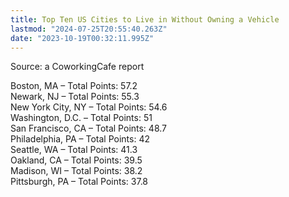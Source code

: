 ```yaml
---
title: Top Ten US Cities to Live in Without Owning a Vehicle
lastmod: "2024-07-25T20:55:40.263Z"
date: "2023-10-19T00:32:11.995Z"
---
```


Source: a CoworkingCafe report

Boston, MA – Total Points: 57.2\
Newark, NJ – Total Points: 55.3\
New York City, NY – Total Points: 54.6\
Washington, D.C. – Total Points: 51\
San Francisco, CA – Total Points: 48.7\
Philadelphia, PA – Total Points: 42\
Seattle, WA – Total Points: 41.3\
Oakland, CA – Total Points: 39.5\
Madison, WI – Total Points: 38.2\
Pittsburgh, PA – Total Points: 37.8
